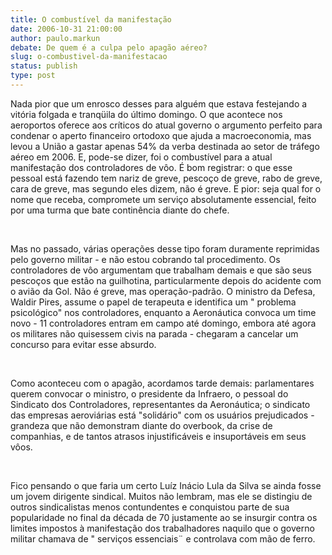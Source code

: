 ```yaml
---
title: O combustível da manifestação
date: 2006-10-31 21:00:00
author: paulo.markun
debate: De quem é a culpa pelo apagão aéreo?
slug: o-combustivel-da-manifestacao
status: publish 
type: post
---
```


Nada pior que um enrosco desses para alguém que estava festejando a vitória folgada e tranqüila do último domingo. O que acontece nos aeroportos oferece aos críticos do atual governo o argumento perfeito para condenar o aperto financeiro ortodoxo que ajuda a macroeconomia, mas levou a União a gastar apenas 54% da verba destinada ao setor de tráfego aéreo em 2006. E, pode-se dizer, foi o combustível para a atual manifestação dos controladores de vôo. É bom registrar: o que esse pessoal está fazendo tem nariz de greve, pescoço de greve, rabo de greve, cara de greve, mas segundo eles dizem, não é greve. E pior: seja qual for o nome que receba, compromete um serviço absolutamente essencial, feito por uma turma que bate continência diante do chefe. 


 


Mas no passado, várias operações desse tipo foram duramente reprimidas pelo governo militar - e não estou cobrando tal procedimento. Os controladores de vôo argumentam que trabalham demais e que são seus pescoços que estão na guilhotina, particularmente depois do acidente com o avião da Gol. Não é greve, mas operação-padrão. O ministro da Defesa, Waldir Pires, assume o papel de terapeuta e identifica um " problema psicológico" nos controladores, enquanto a Aeronáutica convoca um time novo - 11 controladores entram em campo até domingo, embora até agora os militares não quisessem civis na parada - chegaram a cancelar um concurso para evitar esse absurdo. 


 


Como aconteceu com o apagão, acordamos tarde demais: parlamentares querem convocar o ministro, o presidente da Infraero, o pessoal do Sindicato dos Controladores, representantes da Aeronáutica; o sindicato das empresas aeroviárias está "solidário" com os usuários prejudicados - grandeza que não demonstram diante do overbook, da crise de companhias, e de tantos atrasos injustificáveis e insuportáveis em seus vôos. 


 


Fico pensando o que faria um certo Luíz Inácio Lula da Silva se ainda fosse um jovem dirigente sindical. Muitos não lembram, mas ele se distingiu de outros sindicalistas menos contundentes e conquistou parte de sua popularidade no final da década de 70 justamente ao se insurgir contra os limites impostos à manifestação dos trabalhadores naquilo que o governo militar chamava de " serviços essenciais¨ e controlava com mão de ferro. 


